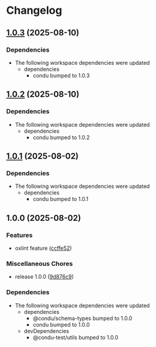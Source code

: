 # Changelog

## [1.0.3](https://github.com/niieani/condu/compare/@condu-feature/oxlint@1.0.2...@condu-feature/oxlint@1.0.3) (2025-08-10)


### Dependencies

* The following workspace dependencies were updated
  * dependencies
    * condu bumped to 1.0.3

## [1.0.2](https://github.com/niieani/condu/compare/@condu-feature/oxlint@1.0.1...@condu-feature/oxlint@1.0.2) (2025-08-10)


### Dependencies

* The following workspace dependencies were updated
  * dependencies
    * condu bumped to 1.0.2

## [1.0.1](https://github.com/niieani/condu/compare/@condu-feature/oxlint@1.0.0...@condu-feature/oxlint@1.0.1) (2025-08-02)


### Dependencies

* The following workspace dependencies were updated
  * dependencies
    * condu bumped to 1.0.1

## 1.0.0 (2025-08-02)


### Features

* oxlint feature ([ccffe52](https://github.com/niieani/condu/commit/ccffe525c1841cf59eefe82ac03b5a05b690d764))


### Miscellaneous Chores

* release 1.0.0 ([9d876c9](https://github.com/niieani/condu/commit/9d876c9fba8dbc305ac5be25e6f4fda47d6400b9))


### Dependencies

* The following workspace dependencies were updated
  * dependencies
    * @condu/schema-types bumped to 1.0.0
    * condu bumped to 1.0.0
  * devDependencies
    * @condu-test/utils bumped to 1.0.0
